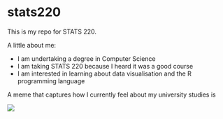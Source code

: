 # stats220

This is my repo for STATS 220. 

A little about me:

- I am undertaking a degree in Computer Science
- I am taking STATS 220 because I heard it was a good course
- I am interested in learning about data visualisation and the R programming language

A meme that captures how I currently feel about my university studies is 

![](https://c.tenor.com/8druEACXtX8AAAAd/tenor.gif)
